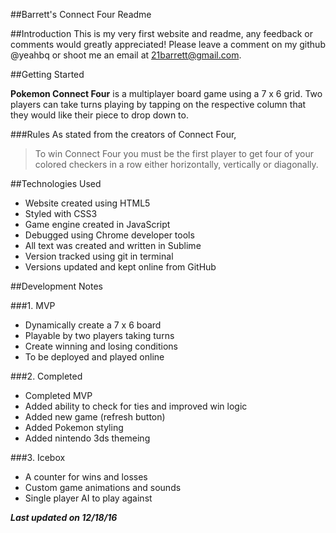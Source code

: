 ##Barrett's Connect Four Readme

##Introduction
This is my very first website and readme, any feedback or comments would 
greatly appreciated! Please leave a comment on my github @yeahbq or 
shoot me an email at 21barrett@gmail.com.

##Getting Started

**Pokemon Connect Four** is a multiplayer board game using a 7 x 6
grid. Two players can take turns playing by tapping on the respective
column that they would like their piece to drop down to.

###Rules
As stated from the creators of Connect Four, 
>To win Connect Four you must be the first player to get four of your 
>colored checkers in a row either horizontally, vertically or diagonally.

##Technologies Used
* Website created using HTML5
* Styled with CSS3 
* Game engine created in JavaScript
* Debugged using Chrome developer tools
* All text was created and written in Sublime
* Version tracked using git in terminal
* Versions updated and kept online from GitHub

##Development Notes

###1. MVP
* Dynamically create a 7 x 6 board
* Playable by two players taking turns
* Create winning and losing conditions
* To be deployed and played online

###2. Completed
* Completed MVP
* Added ability to check for ties and improved win logic
* Added new game (refresh button)
* Added Pokemon styling
* Added nintendo 3ds themeing

###3. Icebox
* A counter for wins and losses
* Custom game animations and sounds
* Single player AI to play against

**_Last updated on 12/18/16_**
